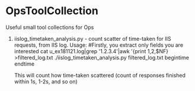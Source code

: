 # OpsToolCollection
Useful small tool collections for Ops

1. iislog_timetaken_analysis.py - count scatter of time-taken for IIS requests, from IIS log.
	Usage:
		#Firstly, you extract only fields you are interested
		cat u_ex181121.log|grep '1.2.3.4'|awk '{print $1,$2,$NF} >filtered_log.txt
		./iislog_timetaken_analysis.py filtered_log.txt begintime endtime
		
	This will count how time-taken scattered (count of responses finished within 1s, 1-2s, and so on) 